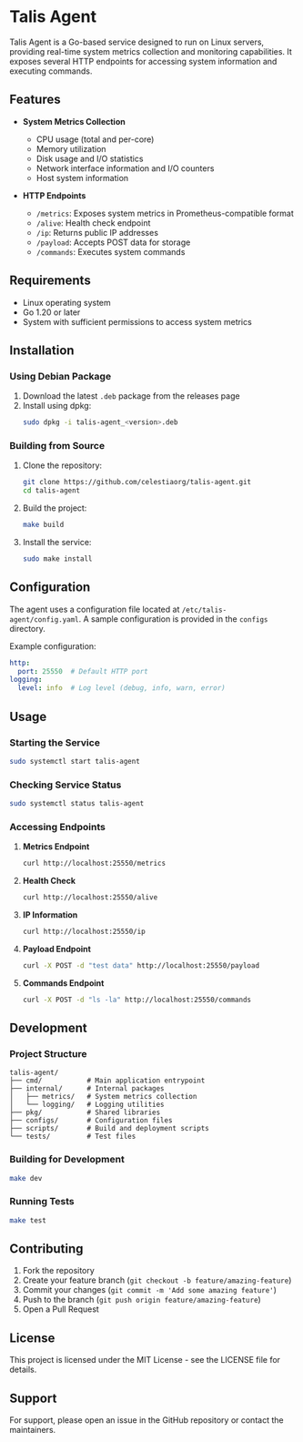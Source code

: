 # Talis Agent

Talis Agent is a Go-based service designed to run on Linux servers, providing real-time system metrics collection and monitoring capabilities. It exposes several HTTP endpoints for accessing system information and executing commands.

## Features

- **System Metrics Collection**
  - CPU usage (total and per-core)
  - Memory utilization
  - Disk usage and I/O statistics
  - Network interface information and I/O counters
  - Host system information

- **HTTP Endpoints**
  - `/metrics`: Exposes system metrics in Prometheus-compatible format
  - `/alive`: Health check endpoint
  - `/ip`: Returns public IP addresses
  - `/payload`: Accepts POST data for storage
  - `/commands`: Executes system commands

## Requirements

- Linux operating system
- Go 1.20 or later
- System with sufficient permissions to access system metrics

## Installation

### Using Debian Package

1. Download the latest `.deb` package from the releases page
2. Install using dpkg:
   ```bash
   sudo dpkg -i talis-agent_<version>.deb
   ```

### Building from Source

1. Clone the repository:
   ```bash
   git clone https://github.com/celestiaorg/talis-agent.git
   cd talis-agent
   ```

2. Build the project:
   ```bash
   make build
   ```

3. Install the service:
   ```bash
   sudo make install
   ```

## Configuration

The agent uses a configuration file located at `/etc/talis-agent/config.yaml`. A sample configuration is provided in the `configs` directory.

Example configuration:
```yaml
http:
  port: 25550  # Default HTTP port
logging:
  level: info  # Log level (debug, info, warn, error)
```

## Usage

### Starting the Service

```bash
sudo systemctl start talis-agent
```

### Checking Service Status

```bash
sudo systemctl status talis-agent
```

### Accessing Endpoints

1. **Metrics Endpoint**
   ```bash
   curl http://localhost:25550/metrics
   ```

2. **Health Check**
   ```bash
   curl http://localhost:25550/alive
   ```

3. **IP Information**
   ```bash
   curl http://localhost:25550/ip
   ```

4. **Payload Endpoint**
   ```bash
   curl -X POST -d "test data" http://localhost:25550/payload
   ```

5. **Commands Endpoint**
   ```bash
   curl -X POST -d "ls -la" http://localhost:25550/commands
   ```

## Development

### Project Structure

```
talis-agent/
├── cmd/           # Main application entrypoint
├── internal/      # Internal packages
│   ├── metrics/   # System metrics collection
│   └── logging/   # Logging utilities
├── pkg/           # Shared libraries
├── configs/       # Configuration files
├── scripts/       # Build and deployment scripts
└── tests/         # Test files
```

### Building for Development

```bash
make dev
```

### Running Tests

```bash
make test
```

## Contributing

1. Fork the repository
2. Create your feature branch (`git checkout -b feature/amazing-feature`)
3. Commit your changes (`git commit -m 'Add some amazing feature'`)
4. Push to the branch (`git push origin feature/amazing-feature`)
5. Open a Pull Request

## License

This project is licensed under the MIT License - see the LICENSE file for details.

## Support

For support, please open an issue in the GitHub repository or contact the maintainers. 